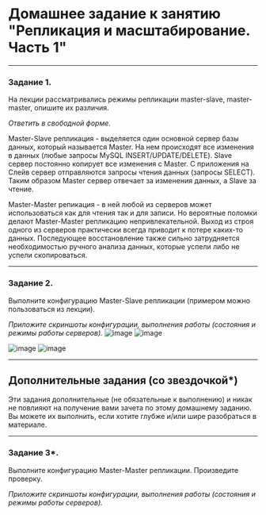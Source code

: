 # Домашнее задание к занятию "Репликация и масштабирование. Часть 1"

---

### Задание 1.

На лекции рассматривались режимы репликации master-slave, master-master, опишите их различия.

*Ответить в свободной форме.*

Master-Slave репликация - выделяется один основной сервер базы данных, который называется Master. На нем происходят все изменения в данных (любые запросы MySQL INSERT/UPDATE/DELETE). Slave сервер постоянно копирует все изменения с Master. С приложения на Слейв сервер отправляются запросы чтения данных (запросы SELECT). Таким образом Master сервер отвечает за изменения данных, а Slave за чтение.

Master-Master репикация - в ней любой из серверов может использоваться как для чтения так и для записи. Но вероятные поломки делают Master-Master репликацию непривлекательной. Выход из строя одного из серверов практически всегда приводит к потере каких-то данных. Последующее восстановление также сильно затрудняется необходимостью ручного анализа данных, которые успели либо не успели скопироваться.

---

### Задание 2.

Выполните конфигурацию Master-Slave репликации (примером можно пользоваться из лекции).

*Приложите скриншоты конфигурации, выполнения работы (состояния и режимы работы серверов).*
![image](https://user-images.githubusercontent.com/105008137/181934470-61bfa8fb-acc7-4064-b37b-f3d3df0d8d96.png)
![image](https://user-images.githubusercontent.com/105008137/181934476-6a5905fd-a88a-4c1b-b163-a04869bd7607.png)

![image](https://user-images.githubusercontent.com/105008137/181934521-a56def7b-9965-41ee-b53f-ed4ffb253cbf.png)
![image](https://user-images.githubusercontent.com/105008137/181934534-894211a5-f631-495b-b990-c2adbe4017bd.png)


---

## Дополнительные задания (со звездочкой*)

Эти задания дополнительные (не обязательные к выполнению) и никак не повлияют на получение вами зачета по этому домашнему заданию. Вы можете их выполнить, если хотите глубже и/или шире разобраться в материале.

---

### Задание 3*. 

Выполните конфигурацию Master-Master репликации. Произведите проверку.

*Приложите скриншоты конфигурации, выполнения работы (состояния и режимы работы серверов).*

